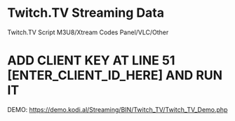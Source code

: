 # Twitch.TV Streaming Data
Twitch.TV Script M3U8/Xtream Codes Panel/VLC/Other

# ADD CLIENT KEY AT LINE 51 [ENTER_CLIENT_ID_HERE] AND RUN IT

DEMO: https://demo.kodi.al/Streaming/BIN/Twitch_TV/Twitch_TV_Demo.php
